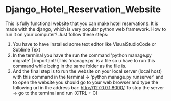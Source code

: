 # Django_Hotel_Reservation_Website
This is fully functional website that you can make hotel reservations. It is made with the django, which is very popular python web framework.
How to run it on your computer? Just follow these steps: 
1) You have to have installed some text editor like VisualStudioCode or Sublime Text 
2) In the terminal you have the run the command 'python manage.py migrate' | important! (This 'manage.py' is a file so u have to run this command while being in the same folder as the file is. 
3) And the final step is to run the website on your local server (local host) with this command in the terminal -> 'python manage.py runserver' and to open the website you should go to your web browser and type the following url in the address bar:  http://127.0.0.1:8000/
To stop the server -> go to the terminal and run (CTRL + C)
